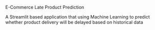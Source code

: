 E-Commerce Late Product Prediction

A Streamlit based application that using Machine Learning to predict whether product delivery will be delayed based on historical data
